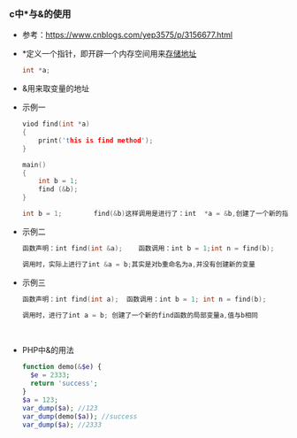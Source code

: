 ### c中*与&的使用

* 参考：https://www.cnblogs.com/yep3575/p/3156677.html

* *定义一个指针，即开辟一个内存空间用来<u>存储地址</u>

  ```c
  int *a;
  ```

* &用来取变量的地址

* 示例一

  ```c
  viod find(int *a)
  {
      print('this is find method');
  }

  main()
  {
      int b = 1;
      find (&b);
  }
  ```

  ```c
  int b = 1;		find(&b)这样调用是进行了：int  *a = &b,创建了一个新的指向b的整型指针a作为find函数的局部变量
  ```

* 示例二

  ```c
  函数声明：int find(int &a);	函数调用：int b = 1;int n = find(b);

  调用时，实际上进行了int &a = b;其实是对b重命名为a,并没有创建新的变量
  ```

* 示例三

  ```c
  函数声明：int find(int a);  函数调用：int b = 1; int n = find(b);

  调用时，进行了int a = b; 创建了一个新的find函数的局部变量a,值与b相同
  ```

  ​

* PHP中&的用法

  ```php
  function demo(&$e) {
  	$e = 2333;
  	return 'success';
  }
  $a = 123;
  var_dump($a); //123
  var_dump(demo($a)); //success
  var_dump($a); //2333
  ```

  ​